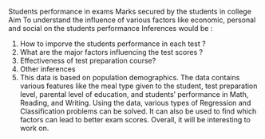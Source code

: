 Students performance in exams
Marks secured by the students in college
Aim
To understand the influence of various factors like economic, personal and social on the students performance
Inferences would be :
1. How to imporve the students performance in each test ?
2. What are the major factors influencing the test scores ?
3. Effectiveness of test preparation course?
4. Other inferences
5. This data is based on population demographics. The data contains various features like the meal type given to the student, test preparation level, parental level of education, and students’ performance in Math, Reading, and Writing. Using the data, various types of Regression and Classification problems can be solved. It can also be used to find which factors can lead to better exam scores. Overall, it will be interesting to work on.
